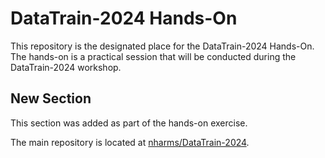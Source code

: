 # DataTrain-2024 Hands-On

This repository is the designated place for the DataTrain-2024 Hands-On. The hands-on is a practical session that will be conducted during the DataTrain-2024 workshop.

## New Section
This section was added as part of the hands-on exercise.

The main repository is located at [nharms/DataTrain-2024](https://github.com/nharms-awi/DataTrain-2024).